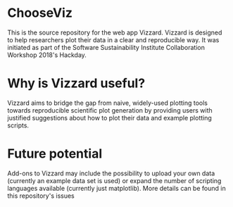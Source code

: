 # ChooseViz

This is the source repository for the web app Vizzard. Vizzard is designed to help researchers plot their data in a clear and reproducible way. It was initiated as part of the Software Sustainability Institute Collaboration Workshop 2018's Hackday.

# Why is Vizzard useful?

Vizzard aims to bridge the gap from naive, widely-used plotting tools towards reproducible scientific plot generation by providing users with justified suggestions about how to plot their data and example plotting scripts.

# Future potential

Add-ons to Vizzard may include the possibility to upload your own data (currently an example data set is used) or expand the number of scripting languages available (currently just matplotlib). More details can be found in this repository's issues


